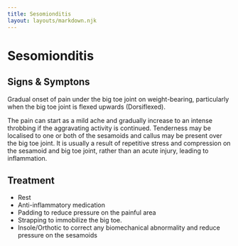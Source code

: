 ```yaml
---
title: Sesomionditis
layout: layouts/markdown.njk
---
```


# Sesomionditis

## Signs & Symptons

Gradual onset of pain under the big toe joint on weight-bearing, particularly when the big toe joint is flexed upwards (Dorsiflexed).

The pain can start as a mild ache and gradually increase to an intense throbbing if the aggravating activity is continued. Tenderness may be localised to one or both of the sesamoids and callus may be present over the big toe joint.
It is usually a result of repetitive stress and compression on the sesamoid and big toe joint, rather than an acute injury, leading to inflammation.

## Treatment

- Rest
- Anti-inflammatory medication
- Padding to reduce pressure on the painful area
- Strapping to immobilize the big toe.
- Insole/Orthotic to correct any biomechanical abnormality and reduce pressure on the sesamoids
